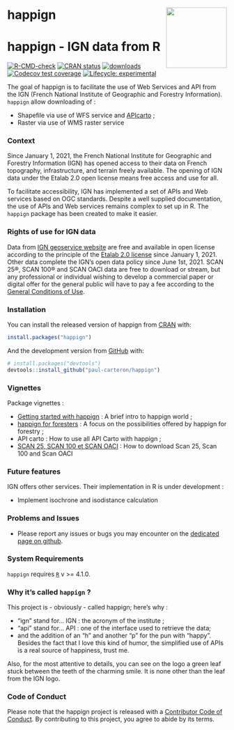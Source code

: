
<!-- README.md is generated from README.Rmd. Please edit that file -->

# happign <a href="https://paul-carteron.github.io/happign/"><img src="man/figures/logo.png" align="right" height="139" /></a>

# happign - IGN data from R

<!-- badges: start -->

[![R-CMD-check](https://github.com/paul-carteron/happign/actions/workflows/R-CMD-check.yaml/badge.svg)](https://github.com/paul-carteron/happign/actions/workflows/R-CMD-check.yaml)
[![CRAN
status](https://www.r-pkg.org/badges/version/happign)](https://CRAN.R-project.org/package=happign)
[![downloads](http://cranlogs.r-pkg.org/badges/last-month/happign?color=green)](https://cran.r-project.org/package=happign)
[![Codecov test
coverage](https://codecov.io/gh/paul-carteron/happign/branch/main/graph/badge.svg)](https://app.codecov.io/gh/paul-carteron/happign?branch=main)
[![Lifecycle:
experimental](https://img.shields.io/badge/lifecycle-experimental-orange.svg)](https://lifecycle.r-lib.org/articles/stages.html#experimental)
<!-- badges: end -->

The goal of happign is to facilitate the use of Web Services and API
from the IGN (French National Institute of Geographic and Forestry
Information). `happign` allow downloading of :

- Shapefile via use of WFS service and
  [APIcarto](https://apicarto.ign.fr/api/doc/) ;
- Raster via use of WMS raster service

### Context

Since January 1, 2021, the French National Institute for Geographic and
Forestry Information (IGN) has opened access to their data on French
topography, infrastructure, and terrain freely available. The opening of
IGN data under the Etalab 2.0 open license means free access and use for
all.

To facilitate accessibility, IGN has implemented a set of APIs and Web
services based on OGC standards. Despite a well supplied documentation,
the use of APIs and Web services remains complex to set up in R. The
`happign` package has been created to make it easier.

### Rights of use for IGN data

Data from [IGN geoservice
website](https://geoservices.ign.fr/presentation) are free and available
in open license according to the principle of the [Etalab 2.0
license](https://www.etalab.gouv.fr/licence-ouverte-open-licence/) since
January 1, 2021. Other data complete the IGN’s open data policy since
June 1st, 2021. SCAN 25®, SCAN 100® and SCAN OACI data are free to
download or stream, but any professional or individual wishing to
develop a commercial paper or digital offer for the general public will
have to pay a fee according to the [General Conditions of
Use](https://geoservices.ign.fr/cgu-licences).

### Installation

You can install the released version of happign from
[CRAN](https://CRAN.R-project.org) with:

``` r
install.packages("happign")
```

And the development version from [GitHub](https://github.com/) with:

``` r
# install.packages("devtools")
devtools::install_github("paul-carteron/happign")
```

### Vignettes

Package vignettes :

- [Getting started with
  happign](https://paul-carteron.github.io/happign/articles/Getting_started.html)
  : A brief intro to happign world ;
- [happign for
  foresters](https://paul-carteron.github.io/happign/articles/web_only/happign_for_foresters.html)
  : A focus on the possibilities offered by happign for forestry ;
- API carto : How to use all API Carto with happign ;
- [SCAN 25, SCAN 100 et SCAN
  OACI](https://paul-carteron.github.io/happign/articles/SCAN_25_SCAN_100_SCAN_OACI.html)
  : How to download Scan 25, Scan 100 and Scan OACI

### Future features

IGN offers other services. Their implementation in R is under
development :

- Implement isochrone and isodistance calculation

### Problems and Issues

- Please report any issues or bugs you may encounter on the [dedicated
  page on github](https://github.com/paul-carteron/happign/issues).

### System Requirements

`happign` requires [`R`](https://cran.r-project.org) v \>= 4.1.0.

### Why it’s called `happign` ?

This project is - obviously - called happign; here’s why :

- “ign” stand for… IGN : the acronym of the institute ;
- “api” stand for… API : one of the interface used to retrieve the data;
- and the addition of an “h” and another “p” for the pun with “happy”.
  Besides the fact that I love this kind of humor, the simplified use of
  APIs is a real source of happiness, trust me.

Also, for the most attentive to details, you can see on the logo a green
leaf stuck between the teeth of the charming smile. It is none other
than the leaf from the IGN logo.

### Code of Conduct

Please note that the happign project is released with a [Contributor
Code of
Conduct](https://paul-carteron.github.io/happign/CODE_OF_CONDUCT.html).
By contributing to this project, you agree to abide by its terms.
